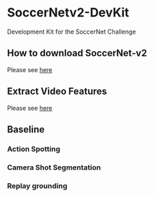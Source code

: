 # SoccerNetv2-DevKit
Development Kit for the SoccerNet Challenge

## How to download SoccerNet-v2

Please see [here](Download)

## Extract Video Features

Please see [here](Features)

## Baseline

### Action Spotting

### Camera Shot Segmentation

### Replay grounding
